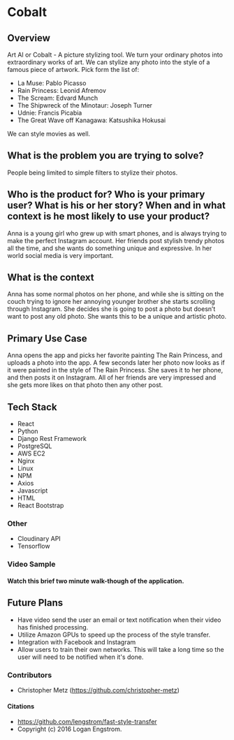 # Cobalt

## Overview

Art AI or Cobalt - A picture stylizing tool. We turn your ordinary photos into extraordinary works of art. We can stylize any photo into the style of a famous piece of artwork. Pick form the list of:

- La Muse: Pablo Picasso
- Rain Princess: Leonid Afremov
- The Scream: Edvard Munch
- The Shipwreck of the Minotaur: Joseph Turner
- Udnie: Francis Picabia
- The Great Wave off Kanagawa: Katsushika Hokusai

We can style movies as well.

## What is the problem you are trying to solve?

People being limited to simple filters to stylize their photos.

## Who is the product for? Who is your primary user? What is his or her story?  When and in what context is he most likely to use your product?

Anna is a young girl who grew up with smart phones, and is always trying to make the perfect Instagram account. Her friends post stylish trendy photos all the time, and she wants do something unique and expressive. In her world social media is very important.

## What is the context

Anna has some normal photos on her phone, and while she is sitting on the couch trying to ignore her annoying younger brother she starts scrolling through Instagram. She decides she is going to post a photo but doesn’t want to post any old photo. She wants this to be a unique and artistic photo.


## Primary Use Case

Anna opens the app and picks her favorite painting The Rain Princess, and uploads a photo into the app. A few seconds later her photo now looks as if it were painted in the style of The Rain Princess. She saves it to her phone, and then posts it on Instagram. All of her friends are very impressed and she gets more likes on that photo then any other post.

## Tech Stack
- React
- Python
- Django Rest Framework
- PostgreSQL
- AWS EC2
- Nginx
- Linux
- NPM
- Axios
- Javascript
- HTML
- React Bootstrap

### Other
- Cloudinary API
- Tensorflow

### Video Sample

#### Watch this brief two minute walk-though of the application.

## Future Plans
- Have video send the user an email or text notification when their video has finished processing.
- Utilize Amazon GPUs to speed up the process of the style transfer.
- Integration with Facebook and Instagram
- Allow users to train their own networks. This will take a long time so the user will need to be notified when it's done.

### Contributors
- Christopher Metz (https://github.com/christopher-metz)

#### Citations
- https://github.com/lengstrom/fast-style-transfer
- Copyright (c) 2016 Logan Engstrom.
